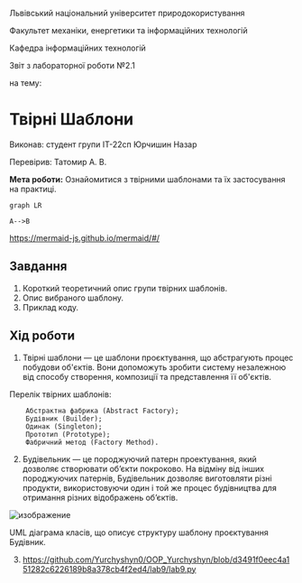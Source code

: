 Львівський національний університет природокористування

Факультет механіки, енергетики та інформаційних технологій

Кафедра інформаційних технологій

Звіт з лабораторної роботи №2.1

на тему: 
 # Твірні Шаблони


Виконав: студент групи ІТ-22сп Юрчишин Назар

Перевірив: Татомир А. В.

**Мета роботи:** 
Ознайомитися з твірними шаблонами та їх застосування на практиці.


```mermaid
graph LR

A-->B

```


https://mermaid-js.github.io/mermaid/#/
 
 ## Завдання
1. Короткий теоретичний опис групи твірних шаблонів.
2. Опис вибраного шаблону.
3. Приклад коду.

 ## Хід роботи
1. Твірні  шаблони — це шаблони проєктування, що абстрагують процес побудови об'єктів. Вони допоможуть зробити систему незалежною від способу створення, композиції та представлення її об'єктів.
  
  Перелік твірних шаблонів:
  
        Абстрактна фабрика (Abstract Factory);
        Будівник (Builder);
        Одинак (Singleton);
        Прототип (Prototype);
        Фабричний метод (Factory Method).
2. Будівельник — це породжуючий патерн проектування, який дозволяє створювати об’єкти покроково.
На відміну від інших породжуючих патернів, Будівельник дозволяє виготовляти різні продукти, 
використовуючи один і той же процес будівництва для отримання різних відображень об’єктів.

![изображение](https://user-images.githubusercontent.com/101549330/190210864-5f6107f4-5a11-4930-b449-3bd543770611.png)

UML діаграма класів, що описує структуру шаблону проєктування Будівник.

3. https://github.com/Yurchyshyn0/OOP_Yurchyshyn/blob/d3491f0eec4a151282c6226189b8a378cb4f2ed4/lab9/lab9.py
